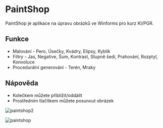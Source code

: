 # PaintShop
PaintShop je aplikace na úpravu obrázků ve Winforms pro kurz KI/PGR.

## Funkce
- Malování - Pero, Úsečky, Kvádry, Elipsy, Kyblík
- Filtry - Jas, Negative, Šum, Kontrast, Stupně šedi, Prahování, Rozptyl, Konvoluce
- Procedurální generování - Terén, Mraky

## Nápověda
- Kolečkem můžete přiblížit/oddálit
- Prostředním tlačítkem můžete posunout obrázek

![paintshop2](https://github.com/user-attachments/assets/f1b70790-68ca-425f-a358-87d045a108ad)

![paintshop](https://github.com/user-attachments/assets/f77e2de6-e2e4-49ae-9664-8212033e2565)
